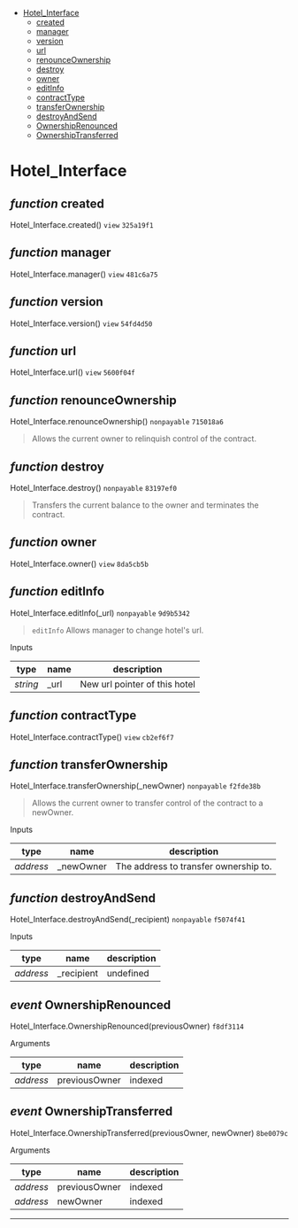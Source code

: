 * [Hotel_Interface](#hotel_interface)
  * [created](#function-created)
  * [manager](#function-manager)
  * [version](#function-version)
  * [url](#function-url)
  * [renounceOwnership](#function-renounceownership)
  * [destroy](#function-destroy)
  * [owner](#function-owner)
  * [editInfo](#function-editinfo)
  * [contractType](#function-contracttype)
  * [transferOwnership](#function-transferownership)
  * [destroyAndSend](#function-destroyandsend)
  * [OwnershipRenounced](#event-ownershiprenounced)
  * [OwnershipTransferred](#event-ownershiptransferred)

# Hotel_Interface


## *function* created

Hotel_Interface.created() `view` `325a19f1`





## *function* manager

Hotel_Interface.manager() `view` `481c6a75`





## *function* version

Hotel_Interface.version() `view` `54fd4d50`





## *function* url

Hotel_Interface.url() `view` `5600f04f`





## *function* renounceOwnership

Hotel_Interface.renounceOwnership() `nonpayable` `715018a6`

> Allows the current owner to relinquish control of the contract.




## *function* destroy

Hotel_Interface.destroy() `nonpayable` `83197ef0`

> Transfers the current balance to the owner and terminates the contract.




## *function* owner

Hotel_Interface.owner() `view` `8da5cb5b`





## *function* editInfo

Hotel_Interface.editInfo(_url) `nonpayable` `9d9b5342`

> `editInfo` Allows manager to change hotel's url.

Inputs

| **type** | **name** | **description** |
|-|-|-|
| *string* | _url | New url pointer of this hotel |


## *function* contractType

Hotel_Interface.contractType() `view` `cb2ef6f7`





## *function* transferOwnership

Hotel_Interface.transferOwnership(_newOwner) `nonpayable` `f2fde38b`

> Allows the current owner to transfer control of the contract to a newOwner.

Inputs

| **type** | **name** | **description** |
|-|-|-|
| *address* | _newOwner | The address to transfer ownership to. |


## *function* destroyAndSend

Hotel_Interface.destroyAndSend(_recipient) `nonpayable` `f5074f41`


Inputs

| **type** | **name** | **description** |
|-|-|-|
| *address* | _recipient | undefined |

## *event* OwnershipRenounced

Hotel_Interface.OwnershipRenounced(previousOwner) `f8df3114`

Arguments

| **type** | **name** | **description** |
|-|-|-|
| *address* | previousOwner | indexed |

## *event* OwnershipTransferred

Hotel_Interface.OwnershipTransferred(previousOwner, newOwner) `8be0079c`

Arguments

| **type** | **name** | **description** |
|-|-|-|
| *address* | previousOwner | indexed |
| *address* | newOwner | indexed |


---